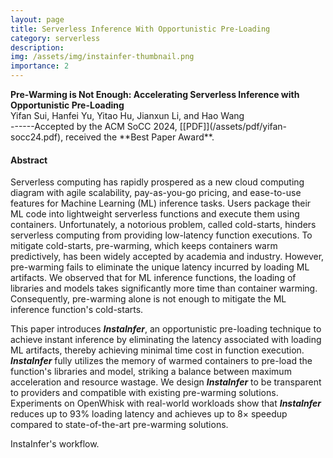 ```yaml
---
layout: page
title: Serverless Inference With Opportunistic Pre-Loading
category: serverless
description:
img: /assets/img/instainfer-thumbnail.png
importance: 2
---
```


<div class="title"><strong>Pre-Warming is Not Enough: Accelerating Serverless Inference with Opportunistic Pre-Loading</strong></div>
<div class="author">
    Yifan Sui, Hanfei Yu, Yitao Hu, Jianxun Li, and Hao Wang
</div>
<!-- <div class="periodical"> -->
------Accepted by the ACM SoCC 2024, [[PDF]](/assets/pdf/yifan-socc24.pdf), received the **Best Paper Award**.
<!-- </div> -->

<br />

#### Abstract

Serverless computing has rapidly prospered as a new cloud computing diagram with agile scalability, pay-as-you-go pricing, and ease-to-use features for Machine Learning (ML) inference tasks. Users package their ML code into lightweight serverless functions and execute them using containers. Unfortunately, a notorious problem, called cold-starts, hinders serverless computing from providing low-latency function executions. To mitigate cold-starts, pre-warming, which keeps containers warm predictively, has been widely accepted by academia and industry. However, pre-warming fails to eliminate the unique latency incurred by loading ML artifacts. We observed that for ML inference functions, the loading of libraries and models takes significantly more time than container warming. Consequently, pre-warming alone is not enough to mitigate the ML inference function's cold-starts.

This paper introduces **_InstaInfer_**, an opportunistic pre-loading technique to achieve instant inference by eliminating the latency associated with loading ML artifacts, thereby achieving minimal time cost in function execution. **_InstaInfer_** fully utilizes the memory of warmed containers to pre-load the function's libraries and model, striking a balance between maximum acceleration and resource wastage. We design **_InstaInfer_** to be transparent to providers and compatible with existing pre-warming solutions. Experiments on OpenWhisk with real-world workloads show that **_InstaInfer_** reduces up to 93\% loading latency and achieves up to 8$\times$ speedup compared to state-of-the-art pre-warming solutions.


<div class="row">
        <div class="col-12 col-sm-12 col-md-8 col-lg-7 mx-auto d-block">
        <img class="img-fluid" src="{{ '/assets/img/instainfer.png' | relative_url }}" alt="" />
        <div class="caption">
            InstaInfer's workflow.  
        </div>
    </div>
</div>

<br />
